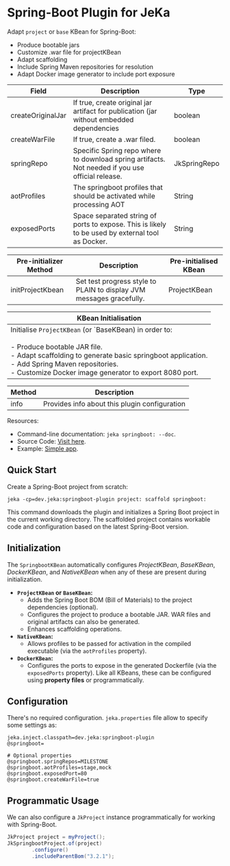 # Spring-Boot Plugin for JeKa

Adapt `project` or `base` KBean for Spring-Boot:

- Produce bootable jars
- Customize .war file for projectKBean
- Adapt scaffolding
- Include Spring Maven repositories for resolution
- Adapt Docker image generator to include port exposure

|Field  |Description  |Type  |
|-------|-------------|------|
|createOriginalJar |If true, create original jar artifact for publication (jar without embedded dependencies |boolean |
|createWarFile |If true, create a .war filed. |boolean |
|springRepo |Specific Spring repo where to download spring artifacts. Not needed if you use official release. |JkSpringRepo |
|aotProfiles |The springboot profiles that should be activated while processing AOT |String |
|exposedPorts |Space separated string of ports to expose. This is likely to be used by external tool as Docker. |String |


|Pre-initializer Method  |Description  |Pre-initialised KBean  |
|-------|-------------|------|
|initProjectKbean |Set test progress style to PLAIN to display JVM messages gracefully. |ProjectKBean |


|KBean Initialisation  |
|--------|
|Initialise `ProjectKBean` (or `BaseKBean) in order to:<br/><br/>- Produce bootable JAR file.<br/>- Adapt scaffolding to generate basic springboot application.<br/>- Add Spring Maven repositories.<br/>- Customize Docker image generator to export 8080 port. |


|Method  |Description  |
|--------|-------------|
|info |Provides info about this plugin configuration |


Resources:

- Command-line documentation: `jeka springboot: --doc`.
- Source Code: [Visit here](src/dev/jeka/plugins/springboot/SpringbootKBean.java).
- Example: [Simple app](https://github.com/jeka-dev/demo-springboot-simple).

## Quick Start

Create a Spring-Boot project from scratch:
```shell
jeka -cp=dev.jeka:springboot-plugin project: scaffold springboot:
```

This command downloads the plugin and initializes a Spring Boot project in the current working directory.
The scaffolded project contains workable code and configuration based on the latest Spring-Boot version.

## Initialization

The `SpringbootKBean` automatically configures *ProjectKBean*, *BaseKBean*, *DockerKBean*, and *NativeKBean* 
when any of these are present during initialization.
- **`ProjectKBean` or `BaseKBean`:**
  - Adds the Spring Boot BOM (Bill of Materials) to the project dependencies (optional).
  - Configures the project to produce a bootable JAR. WAR files and original artifacts can also be generated.
  - Enhances scaffolding operations.
- **`NativeKBean`:**
  - Allows profiles to be passed for activation in the compiled executable (via the `aotProfiles` property).
- **`DockerKBean`:**
  - Configures the ports to expose in the generated Dockerfile (via the `exposedPorts` property).
    Like all KBeans, these can be configured using **property files** or programmatically.

## Configuration

There's no required configuration. `jeka.properties` file allow to specify some settings as:

```properties
jeka.inject.classpath=dev.jeka:springboot-plugin
@springboot=

# Optional properties
@springboot.springRepos=MILESTONE
@springboot.aotProfiles=stage,mock
@springboot.exposedPort=80
@springboot.createWarFile=true
```

## Programmatic Usage

We can also configure a `JkProject` instance programmatically for working with Spring-Boot.

```java
JkProject project = myProject();
JkSpringbootProject.of(project)
        .configure()
        .includeParentBom("3.2.1");
```